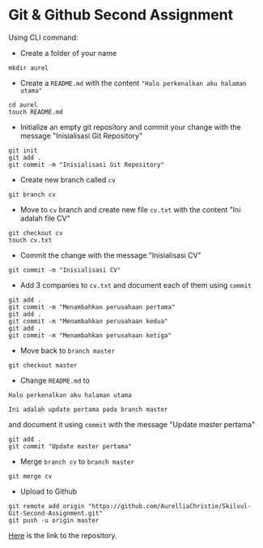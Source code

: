 # Git & Github Second Assignment

Using CLI command:

- Create a folder of your name
```
mkdir aurel
```

- Create a `README.md` with the content `"Halo perkenalkan aku halaman utama"`
```
cd aurel
touch README.md
```

- Initialize an empty git repository and commit your change with the message "Inisialisasi Git Repository"
```
git init
git add .
git commit -m "Inisialisasi Git Repository"
```

- Create new branch called `cv`
```
git branch cv
```

- Move to `cv` branch and create new file `cv.txt` with the content "Ini adalah file CV"
```
git checkout cv
touch cv.txt
```

- Commit the change with the message "Inisialisasi CV"
```
git commit -m "Inisialisasi CV"
```

- Add 3 companies to `cv.txt` and document each of them using `commit`
```
git add .
git commit -m "Menambahkan perusahaan pertama"
git add .
git commit -m "Menambahkan perusahaan kedua"
git add .
git commit -m "Menambahkan perusahaan ketiga"
```

- Move back to `branch master`
```
git checkout master
```

- Change `README.md` to 
```
Halo perkenalkan aku halaman utama

Ini adalah update pertama pada branch master
```

and document it using `commit` with the message "Update master pertama"

```
git add .
git commit "Update master pertama"
```

- Merge `branch cv` to `branch master`
```
git merge cv
```

- Upload to Github
```
git remote add origin "https://github.com/AurelliaChristie/Skilvul-Git-Second-Assignment.git"
git push -u origin master
```

[Here](https://github.com/AurelliaChristie/Skilvul-Git-Second-Assignment) is the link to the repository.